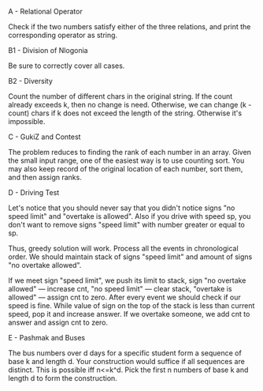 A - Relational Operator

Check if the two numbers satisfy either of the three relations, and print the corresponding operator as string. 


B1 - Division of Nlogonia

Be sure to correctly cover all cases. 


B2 - Diversity

Count the number of different chars in the original string. If the count already exceeds k, then no change is need. Otherwise, we can change (k - count) chars if k does not exceed the length of the string. Otherwise it's impossible. 


C - GukiZ and Contest

The problem reduces to finding the rank of each number in an array. Given the small input range, one of the easiest way is to use counting sort. You may also keep record of the original location of each number, sort them, and then assign ranks. 


D - Driving Test

Let's notice that you should never say that you didn't notice signs "no speed limit" and "overtake is allowed". Also if you drive with speed sp, you don't want to remove signs "speed limit" with number greater or equal to sp.

Thus, greedy solution will work. Process all the events in chronological order. We should maintain stack of signs "speed limit" and amount of signs "no overtake allowed".

If we meet sign "speed limit", we push its limit to stack, sign "no overtake allowed" — increase cnt, "no speed limit" — clear stack, "overtake is allowed" — assign cnt to zero. After every event we should check if our speed is fine. While value of sign on the top of the stack is less than current speed, pop it and increase answer. If we overtake someone, we add cnt to answer and assign cnt to zero.


E - Pashmak and Buses

The bus numbers over d days for a specific student form a sequence of base k and length d. Your construction would suffice if all sequences are distinct. This is possible iff n<=k^d. Pick the first n numbers of base k and length d to form the construction. 

